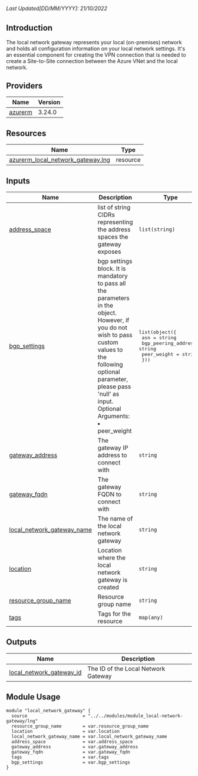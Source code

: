 <!-- BEGIN_TF_DOCS -->

###### Last Updated[DD/MM/YYYY]: 21/10/2022

## Introduction
The local network gateway represents your local (on-premises) network and holds all configuration information on your local network settings. It's an essential component for creating the VPN connection that is needed to create a Site-to-Site connection between the Azure VNet and the local network.

## Providers

| Name | Version |
|------|---------|
| <a name="provider_azurerm"></a> [azurerm](#provider\_azurerm) | 3.24.0 |

## Resources

| Name | Type |
|------|------|
| [azurerm_local_network_gateway.lng](https://registry.terraform.io/providers/hashicorp/azurerm/latest/docs/resources/local_network_gateway) | resource |

## Inputs

| Name | Description | Type | Default | Required |
|------|-------------|------|---------|:--------:|
| <a name="input_address_space"></a> [address\_space](#input\_address\_space) | list of string CIDRs representing the address spaces the gateway exposes | `list(string)` | null | no |
| <a name="input_bgp_settings"></a> [bgp\_settings](#input\_bgp\_settings) | bgp settings block. It is mandatory to pass all the parameters in the object. However, if you do not wish to pass custom values to the following optional parameter, please pass 'null' as input. <br>Optional Arguments:<br><li>peer_weight | <pre>list(object({<br>    asn                 = string<br>    bgp_peering_address = string<br>    peer_weight         = string<br>  }))</pre> | n/a | no |
| <a name="input_gateway_address"></a> [gateway\_address](#input\_gateway\_address) | The gateway IP address to connect with | `string` | null | no |
| <a name="input_gateway_fqdn"></a> [gateway\_fqdn](#input\_gateway\_fqdn) | The gateway FQDN to connect with | `string` | null | no |
| <a name="input_local_network_gateway_name"></a> [local\_network\_gateway\_name](#input\_local\_network\_gateway\_name) | The name of the local network gateway | `string` | n/a | yes |
| <a name="input_location"></a> [location](#input\_location) | Location where the local network gateway is created | `string` | n/a | yes |
| <a name="input_resource_group_name"></a> [resource\_group\_name](#input\_resource\_group\_name) | Resource group name | `string` | n/a | yes |
| <a name="input_tags"></a> [tags](#input\_tags) | Tags for the resource | `map(any)` | n/a | yes |

## Outputs

| Name | Description |
|------|-------------|
| <a name="output_local_network_gateway_id"></a> [local\_network\_gateway\_id](#output\_local\_network\_gateway\_id) | The ID of the Local Network Gateway |

## Module Usage

```
module "local_network_gateway" {
  source                     = "../../modules/module_local-network-gateway/lng"
  resource_group_name        = var.resource_group_name
  location                   = var.location
  local_network_gateway_name = var.local_network_gateway_name
  address_space              = var.address_space
  gateway_address            = var.gateway_address
  gateway_fqdn               = var.gateway_fqdn
  tags                       = var.tags
  bgp_settings               = var.bgp_settings
}
```
<!-- END_TF_DOCS -->